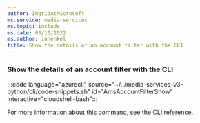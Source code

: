 ```yaml
---
author: IngridAtMicrosoft
ms.service: media-services
ms.topic: include
ms.date: 03/10/2022
ms.author: inhenkel
title: Show the details of an account filter with the CLI
---
```


### Show the details of an account filter with the CLI

:::code language="azurecli" source="~/../media-services-v3-python/cli/code-snippets.sh" id="AmsAccountFilterShow" interactive="cloudshell-bash":::

For more information about this command, see the [CLI reference](/cli/azure/ams/account-filter?view=azure-cli-latest#az-ams-account-filter-show).
